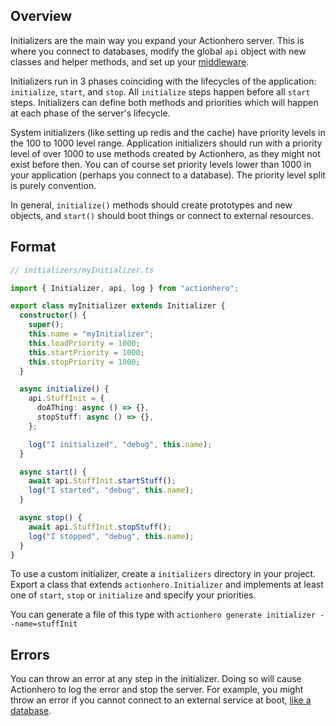 ## Overview

Initializers are the main way you expand your Actionhero server. This is where you connect to databases, modify the global `api` object with new classes and helper methods, and set up your [middleware](/tutorials/middleware).

Initializers run in 3 phases coinciding with the lifecycles of the application: `initialize`, `start`, and `stop`. All `initialize` steps happen before all `start` steps. Initializers can define both methods and priorities which will happen at each phase of the server's lifecycle.

System initializers (like setting up redis and the cache) have priority levels in the 100 to 1000 level range. Application initializers should run with a priority level of over 1000 to use methods created by Actionhero, as they might not exist before then. You can of course set priority levels lower than 1000 in your application (perhaps you connect to a database). The priority level split is purely convention.

In general, `initialize()` methods should create prototypes and new objects, and `start()` should boot things or connect to external resources.

## Format

```ts
// initializers/myInitializer.ts

import { Initializer, api, log } from "actionhero";

export class myInitializer extends Initializer {
  constructor() {
    super();
    this.name = "myInitializer";
    this.loadPriority = 1000;
    this.startPriority = 1000;
    this.stopPriority = 1000;
  }

  async initialize() {
    api.StuffInit = {
      doAThing: async () => {},
      stopStuff: async () => {},
    };

    log("I initialized", "debug", this.name);
  }

  async start() {
    await api.StuffInit.startStuff();
    log("I started", "debug", this.name);
  }

  async stop() {
    await api.StuffInit.stopStuff();
    log("I stopped", "debug", this.name);
  }
}
```

To use a custom initializer, create a `initializers` directory in your project. Export a class that extends `actionhero.Initializer` and implements at least one of `start`, `stop` or `initialize` and specify your priorities.

You can generate a file of this type with `actionhero generate initializer --name=stuffInit`

## Errors

You can throw an error at any step in the initializer. Doing so will cause Actionhero to log the error and stop the server. For example, you might throw an error if you cannot connect to an external service at boot, [like a database](https://github.com/Actionhero/ah-sequelize-plugin/blob/master/initializers/sequelize.js).
